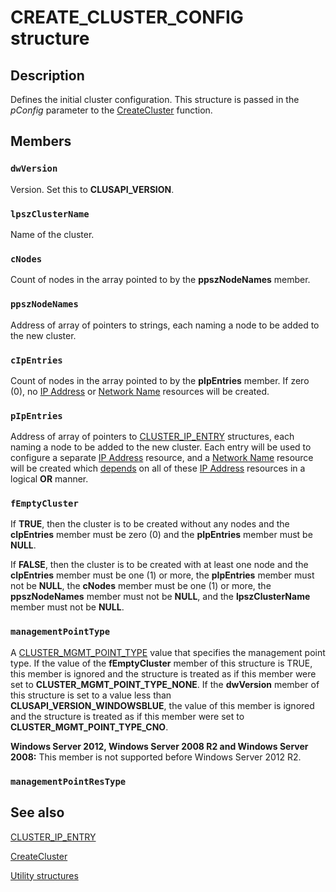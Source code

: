 # CREATE_CLUSTER_CONFIG structure

## Description

Defines the initial cluster configuration. This structure is passed in the
*pConfig* parameter to the
[CreateCluster](https://learn.microsoft.com/windows/desktop/api/clusapi/nf-clusapi-createcluster) function.

## Members

### `dwVersion`

Version. Set this to **CLUSAPI_VERSION**.

### `lpszClusterName`

Name of the cluster.

### `cNodes`

Count of nodes in the array pointed to by the **ppszNodeNames** member.

### `ppszNodeNames`

Address of array of pointers to strings, each naming a node to be added to the new cluster.

### `cIpEntries`

Count of nodes in the array pointed to by the **pIpEntries** member. If zero (0), no
[IP Address](https://learn.microsoft.com/previous-versions/windows/desktop/mscs/ip-address) or
[Network Name](https://learn.microsoft.com/previous-versions/windows/desktop/mscs/network-name) resources will be created.

### `pIpEntries`

Address of array of pointers to [CLUSTER_IP_ENTRY](https://learn.microsoft.com/windows/desktop/api/clusapi/ns-clusapi-cluster_ip_entry)
structures, each naming a node to be added to the new cluster. Each entry will be used to configure a separate
[IP Address](https://learn.microsoft.com/previous-versions/windows/desktop/mscs/ip-address) resource, and a
[Network Name](https://learn.microsoft.com/previous-versions/windows/desktop/mscs/network-name) resource will be created which
[depends](https://learn.microsoft.com/previous-versions/windows/desktop/mscs/resource-dependencies) on all of these
[IP Address](https://learn.microsoft.com/previous-versions/windows/desktop/mscs/ip-address) resources in a logical
**OR** manner.

### `fEmptyCluster`

If **TRUE**, then the cluster is to be created without any nodes and the
**cIpEntries** member must be zero (0) and the **pIpEntries**
member must be **NULL**.

If **FALSE**, then the cluster is to be created with at least one node and the
**cIpEntries** member must be one (1) or more, the
**pIpEntries** member must not be **NULL**, the
**cNodes** member must be one (1) or more, the **ppszNodeNames**
member must not be **NULL**, and the **lpszClusterName** member
must not be **NULL**.

### `managementPointType`

A [CLUSTER_MGMT_POINT_TYPE](https://learn.microsoft.com/previous-versions/windows/desktop/api/clusapi/ne-clusapi-cluster_mgmt_point_type) value that specifies the management point type. If the value of the **fEmptyCluster** member of this structure is TRUE, this member is ignored and the structure is treated as if this member were set to **CLUSTER_MGMT_POINT_TYPE_NONE**. If the **dwVersion** member of this structure is set to a value less than **CLUSAPI_VERSION_WINDOWSBLUE**, the value of this member is ignored and the structure is treated as if this member were set to **CLUSTER_MGMT_POINT_TYPE_CNO**.

**Windows Server 2012, Windows Server 2008 R2 and Windows Server 2008:** This member is not supported before Windows Server 2012 R2.

### `managementPointResType`

## See also

[CLUSTER_IP_ENTRY](https://learn.microsoft.com/windows/desktop/api/clusapi/ns-clusapi-cluster_ip_entry)

[CreateCluster](https://learn.microsoft.com/windows/desktop/api/clusapi/nf-clusapi-createcluster)

[Utility structures](https://learn.microsoft.com/previous-versions/windows/desktop/mscs/utility-structures)